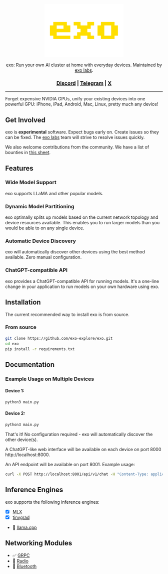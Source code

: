 <div align="center">

<picture>
  <source media="(prefers-color-scheme: light)" srcset="/docs/exo-logo-black-bg.jpg">
  <img alt="exo logo" src="/docs/exo-logo-transparent.png" width="50%" height="50%">
</picture>

exo: Run your own AI cluster at home with everyday devices. Maintained by [exo labs](https://x.com/exolabs_).


<h3>

[Discord](https://discord.gg/EUnjGpsmWw) | [Telegram](https://t.me/+Kh-KqHTzFYg3MGNk) | [X](https://x.com/exolabs_)

</h3>

</div>


---

Forget expensive NVIDIA GPUs, unify your existing devices into one powerful GPU: iPhone, iPad, Android, Mac, Linux, pretty much any device!

## Get Involved

exo is **experimental** software. Expect bugs early on. Create issues so they can be fixed. The [exo labs](https://x.com/exolabs_) team will strive to resolve issues quickly.

We also welcome contributions from the community. We have a list of bounties in [this sheet](https://docs.google.com/spreadsheets/d/1cTCpTIp48UnnIvHeLEUNg1iMy_Q6lRybgECSFCoVJpE/edit?usp=sharing).

## Features

### Wide Model Support

exo supports LLaMA and other popular models.

### Dynamic Model Partitioning

exo optimally splits up models based on the current network topology and device resources available. This enables you to run larger models than you would be able to on any single device.

### Automatic Device Discovery

exo will automatically discover other devices using the best method available. Zero manual configuration. 

### ChatGPT-compatible API

exo provides a ChatGPT-compatible API for running models. It's a one-line change in your application to run models on your own hardware using exo.

## Installation

The current recommended way to install exo is from source.

### From source

```sh
git clone https://github.com/exo-explore/exo.git
cd exo
pip install -r requirements.txt
```

## Documentation

### Example Usage on Multiple Devices

#### Device 1:

```sh
python3 main.py
```

#### Device 2:
```sh
python3 main.py
```

That's it! No configuration required - exo will automatically discover the other device(s).

A ChatGPT-like web interface will be available on each device on port 8000 http://localhost:8000.

An API endpoint will be available on port 8001. Example usage:

```sh
curl -X POST http://localhost:8001/api/v1/chat -H "Content-Type: application/json" -d '{"messages": [{"role": "user", "content": "What is the meaning of life?"}]}'
```

## Inference Engines

exo supports the following inference engines:

- [x] [MLX](inference/mlx/sharded_inference_engine.py)
- [x] [tinygrad](inference/tinygrad/inference.py)
- 🚧 [llama.cpp](TODO)

## Networking Modules

- ✅ [GRPC](networking/grpc)
- 🚧 [Radio](TODO)
- 🚧 [Bluetooth](TODO)